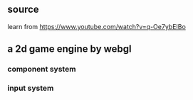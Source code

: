 ## source

learn from https://www.youtube.com/watch?v=q-Oe7ybEIBo

## a 2d game engine by webgl

### component system
### input system
